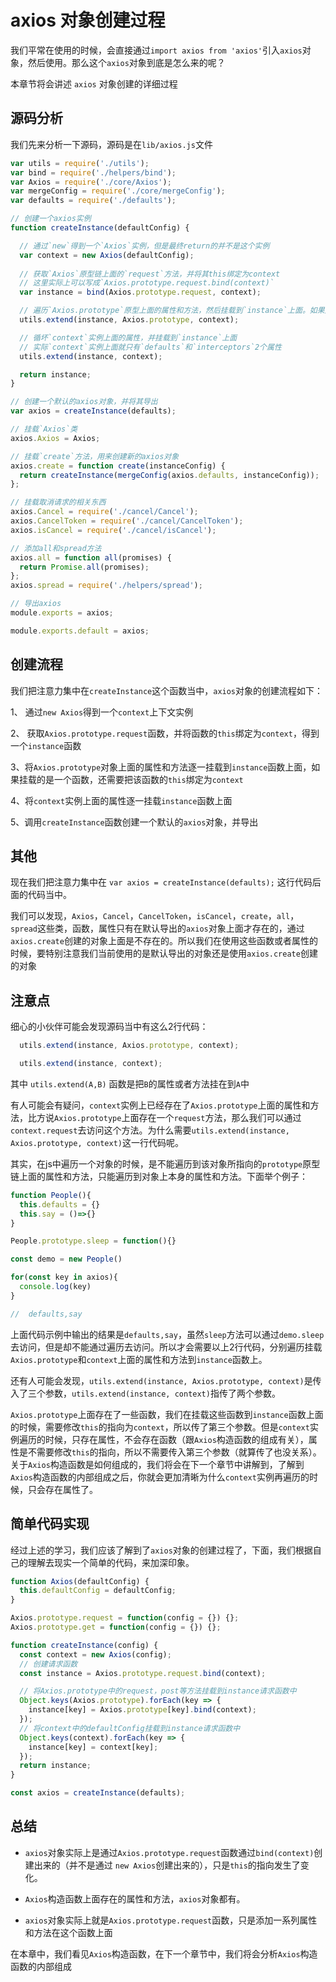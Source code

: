 # axios 对象创建过程

我们平常在使用的时候，会直接通过`import axios from 'axios'`引入`axios`对象，然后使用。那么这个`axios`对象到底是怎么来的呢？

本章节将会讲述 `axios` 对象创建的详细过程

## 源码分析

我们先来分析一下源码，源码是在`lib/axios.js`文件

```javascript
var utils = require('./utils');
var bind = require('./helpers/bind');
var Axios = require('./core/Axios');
var mergeConfig = require('./core/mergeConfig');
var defaults = require('./defaults');

// 创建一个axios实例
function createInstance(defaultConfig) {

  // 通过`new`得到一个`Axios`实例，但是最终return的并不是这个实例
  var context = new Axios(defaultConfig);
  
  // 获取`Axios`原型链上面的`request`方法，并将其this绑定为context
  // 这里实际上可以写成`Axios.prototype.request.bind(context)`
  var instance = bind(Axios.prototype.request, context);

  // 遍历`Axios.prototype`原型上面的属性和方法，然后挂载到`instance`上面。如果是方法就需要将`this`绑定为`context`
  utils.extend(instance, Axios.prototype, context);

  // 循坏`context`实例上面的属性，并挂载到`instance`上面
  // 实际`context`实例上面就只有`defaults`和`interceptors`2个属性
  utils.extend(instance, context);

  return instance;
}

// 创建一个默认的axios对象，并将其导出
var axios = createInstance(defaults);

// 挂载`Axios`类
axios.Axios = Axios;

// 挂载`create`方法，用来创建新的axios对象
axios.create = function create(instanceConfig) {
  return createInstance(mergeConfig(axios.defaults, instanceConfig));
};

// 挂载取消请求的相关东西
axios.Cancel = require('./cancel/Cancel');
axios.CancelToken = require('./cancel/CancelToken');
axios.isCancel = require('./cancel/isCancel');

// 添加all和spread方法
axios.all = function all(promises) {
  return Promise.all(promises);
};
axios.spread = require('./helpers/spread');

// 导出axios
module.exports = axios;

module.exports.default = axios;

```

## 创建流程

我们把注意力集中在`createInstance`这个函数当中，`axios`对象的创建流程如下：

1、 通过`new Axios`得到一个`context`上下文实例

2、 获取`Axios.prototype.request`函数，并将函数的`this`绑定为`context`，得到一个`instance`函数

3、将`Axios.prototype`对象上面的属性和方法逐一挂载到`instance`函数上面，如果挂载的是一个函数，还需要把该函数的`this`绑定为`context`

4、将`context`实例上面的属性逐一挂载`instance`函数上面

5、调用`createInstance`函数创建一个默认的`axios`对象，并导出

## 其他

现在我们把注意力集中在 `var axios = createInstance(defaults);` 这行代码后面的代码当中。

我们可以发现，`Axios`，`Cancel`，`CancelToken`，`isCancel`，`create`，`all`，`spread`这些类，函数，属性只有在默认导出的`axios`对象上面才存在的，通过`axios.create`创建的对象上面是不存在的。所以我们在使用这些函数或者属性的时候，要特别注意我们当前使用的是默认导出的对象还是使用`axios.create`创建的对象

## 注意点

细心的小伙伴可能会发现源码当中有这么2行代码：

```javascript
  utils.extend(instance, Axios.prototype, context);

  utils.extend(instance, context);
```

其中 `utils.extend(A,B)` 函数是把`B`的属性或者方法挂在到`A`中

有人可能会有疑问，`context`实例上已经存在了`Axios.prototype`上面的属性和方法，比方说`Axios.prototype`上面存在一个`request`方法，那么我们可以通过`context.request`去访问这个方法。为什么需要`utils.extend(instance, Axios.prototype, context)`这一行代码呢。

其实，在js中遍历一个对象的时候，是不能遍历到该对象所指向的`prototype`原型链上面的属性和方法，只能遍历到对象上本身的属性和方法。下面举个例子：

```javascript
function People(){
  this.defaults = {}
  this.say = ()=>{}
}

People.prototype.sleep = function(){}

const demo = new People()

for(const key in axios){
  console.log(key)
}

//  defaults,say
```

上面代码示例中输出的结果是`defaults,say`，虽然`sleep`方法可以通过`demo.sleep`去访问，但是却不能通过遍历去访问。所以才会需要以上2行代码，分别遍历挂载`Axios.prototype`和`context`上面的属性和方法到`instance`函数上。

还有人可能会发现，`utils.extend(instance, Axios.prototype, context)`是传入了三个参数，`utils.extend(instance, context)`指传了两个参数。

`Axios.prototype`上面存在了一些函数，我们在挂载这些函数到`instance`函数上面的时候，需要修改`this`的指向为`context`，所以传了第三个参数。但是`context`实例遍历的时候，只存在属性，不会存在函数（跟`Axios`构造函数的组成有关），属性是不需要修改`this`的指向，所以不需要传入第三个参数（就算传了也没关系）。关于`Axios`构造函数是如何组成的，我们将会在下一个章节中讲解到，了解到`Axios`构造函数的内部组成之后，你就会更加清晰为什么`context`实例再遍历的时候，只会存在属性了。

## 简单代码实现

经过上述的学习，我们应该了解到了`axios`对象的创建过程了，下面，我们根据自己的理解去现实一个简单的代码，来加深印象。

```javascript
function Axios(defaultConfig) {
  this.defaultConfig = defaultConfig;
}

Axios.prototype.request = function(config = {}) {};
Axios.prototype.get = function(config = {}) {};

function createInstance(config) {
  const context = new Axios(config);
  // 创建请求函数
  const instance = Axios.prototype.request.bind(context);

  // 将Axios.prototype中的request，post等方法挂载到instance请求函数中
  Object.keys(Axios.prototype).forEach(key => {
    instance[key] = Axios.prototype[key].bind(context);
  });
  // 将context中的defaultConfig挂载到instance请求函数中
  Object.keys(context).forEach(key => {
    instance[key] = context[key];
  });
  return instance;
}

const axios = createInstance(defaults);
```

## 总结

- `axios`对象实际上是通过`Axios.prototype.request`函数通过`bind(context)`创建出来的（并不是通过 `new Axios`创建出来的），只是`this`的指向发生了变化。

- `Axios`构造函数上面存在的属性和方法，`axios`对象都有。

- `axios`对象实际上就是`Axios.prototype.request`函数，只是添加一系列属性和方法在这个函数上面

在本章中，我们看见`Axios`构造函数，在下一个章节中，我们将会分析`Axios`构造函数的内部组成
